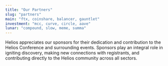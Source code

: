 ```yaml
---
title: "Our Partners"
slug: "partners"
main: "ftx, coinshare, balancer, gauntlet"
investment: "mcc, curve, circle, aave"
lunar: "compound, slow, meme, summa"
---
```


Helios appreciates our sponsors for their dedication and contribution to the
Helios Conference and surrounding events. Sponsors play an integral role in
igniting discovery, making new connections with registrants, and contributing
directly to the Helios community across all sectors.
